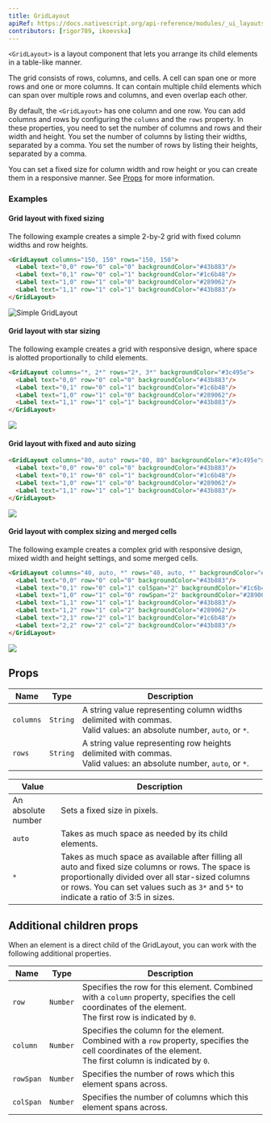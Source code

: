 ```yaml
---
title: GridLayout
apiRef: https://docs.nativescript.org/api-reference/modules/_ui_layouts_grid_layout_
contributors: [rigor789, ikoevska]
---
```


`<GridLayout>` is a layout component that lets you arrange its child elements in a table-like manner. 

The grid consists of rows, columns, and cells. A cell can span one or more rows and one or more columns. It can contain multiple child elements which can span over multiple rows and columns, and even overlap each other. 

By default, the `<GridLayout>` has one column and one row. You can add columns and rows by configuring the `columns` and the `rows` property. In these properties, you need to set the number of columns and rows and their width and height. You set the number of columns by listing their widths, separated by a comma. You set the number of rows by listing their heights, separated by a comma.

You can set a fixed size for column width and row height or you can create them in a responsive manner. See [Props](#props) for more information.

### Examples

#### Grid layout with fixed sizing

The following example creates a simple 2-by-2 grid with fixed column widths and row heights.

```html
<GridLayout columns="150, 150" rows="150, 150">
  <Label text="0,0" row="0" col="0" backgroundColor="#43b883"/>
  <Label text="0,1" row="0" col="1" backgroundColor="#1c6b48"/>
  <Label text="1,0" row="1" col="0" backgroundColor="#289062"/>
  <Label text="1,1" row="1" col="1" backgroundColor="#43b883"/>
</GridLayout>
```

![Simple GridLayout](/screenshots/simple-grid-layout.jpg)

#### Grid layout with star sizing

The following example creates a grid with responsive design, where space is alotted proportionally to child elements.

```html
<GridLayout columns="*, 2*" rows="2*, 3*" backgroundColor="#3c495e">
  <Label text="0,0" row="0" col="0" backgroundColor="#43b883"/>
  <Label text="0,1" row="0" col="1" backgroundColor="#1c6b48"/>
  <Label text="1,0" row="1" col="0" backgroundColor="#289062"/>
  <Label text="1,1" row="1" col="1" backgroundColor="#43b883"/>
</GridLayout>
```
<img class="md:w-1/2 lg:w-1/3" src="https://art.nativescript-vue.org/layouts/grid_layout_star_sizing.svg" />

#### Grid layout with fixed and auto sizing

```html
<GridLayout columns="80, auto" rows="80, 80" backgroundColor="#3c495e">
  <Label text="0,0" row="0" col="0" backgroundColor="#43b883"/>
  <Label text="0,1" row="0" col="1" backgroundColor="#1c6b48"/>
  <Label text="1,0" row="1" col="0" backgroundColor="#289062"/>
  <Label text="1,1" row="1" col="1" backgroundColor="#43b883"/>
</GridLayout>
```
<img class="md:w-1/2 lg:w-1/3" src="https://art.nativescript-vue.org/layouts/grid_layout_fixed_auto.svg" />

#### Grid layout with complex sizing and merged cells

The following example creates a complex grid with responsive design, mixed width and height settings, and some merged cells.

```html
<GridLayout columns="40, auto, *" rows="40, auto, *" backgroundColor="#3c495e">
  <Label text="0,0" row="0" col="0" backgroundColor="#43b883"/>
  <Label text="0,1" row="0" col="1" colSpan="2" backgroundColor="#1c6b48"/>
  <Label text="1,0" row="1" col="0" rowSpan="2" backgroundColor="#289062"/>
  <Label text="1,1" row="1" col="1" backgroundColor="#43b883"/>
  <Label text="1,2" row="1" col="2" backgroundColor="#289062"/>
  <Label text="2,1" row="2" col="1" backgroundColor="#1c6b48"/>
  <Label text="2,2" row="2" col="2" backgroundColor="#43b883"/>
</GridLayout>
```
<img class="md:w-1/2 lg:w-1/3" src="https://art.nativescript-vue.org/layouts/grid_layout.svg" />

## Props

| Name | Type | Description |
|------|------|-------------|
`columns` | `String` | A string value representing column widths delimited with commas.<br/>Valid values: an absolute number, `auto`, or `*`.
`rows` | `String` | A string value representing row heights delimited with commas.<br/>Valid values: an absolute number, `auto`, or `*`.

| Value | Description |
|-------|-------------|
| An absolute number | Sets a fixed size in pixels.
| `auto` | Takes as much space as needed by its child elements.
| `*` | Takes as much space as available after filling all auto and fixed size columns or rows. The space is proportionally divided over all star-sized columns or rows. You can set values such as `3*` and `5*` to indicate a ratio of 3:5 in sizes.

## Additional children props

When an element is a direct child of the GridLayout, you can work with the following additional properties.

| Name | Type | Description |
|------|------|-------------|
`row` | `Number` | Specifies the row for this element. Combined with a `column` property, specifies the cell coordinates of the element.<br/>The first row is indicated by `0`.
`column` | `Number` | Specifies the column for the element. Combined with a `row` property, specifies the cell coordinates of the element.<br/>The first column is indicated by `0`.
`rowSpan` | `Number` | Specifies the number of rows which this element spans across.
`colSpan` | `Number` | Specifies the number of columns which this element spans across.